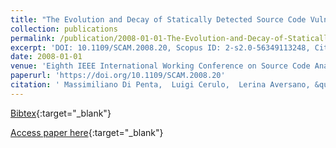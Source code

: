 ```yaml
---
title: "The Evolution and Decay of Statically Detected Source Code Vulnerabilities"
collection: publications
permalink: /publication/2008-01-01-The-Evolution-and-Decay-of-Statically-Detected-Source-Code-Vulnerabilities
excerpt: 'DOI: 10.1109/SCAM.2008.20, Scopus ID: 2-s2.0-56349113248, Cited by: 8'
date: 2008-01-01
venue: 'Eighth IEEE International Working Conference on Source Code Analysis and Manipulation (SCAM 2008), 28-29 September 2008, Beijing, China'
paperurl: 'https://doi.org/10.1109/SCAM.2008.20'
citation: ' Massimiliano Di Penta,  Luigi Cerulo,  Lerina Aversano, &quot;The Evolution and Decay of Statically Detected Source Code Vulnerabilities.&quot; Eighth IEEE International Working Conference on Source Code Analysis and Manipulation (SCAM 2008), 28-29 September 2008, Beijing, China, 2008.'
---
```

[Bibtex](https://dblp.org/rec/bib/conf/scam/PentaCA08){:target="_blank"}

[Access paper here](https://doi.org/10.1109/SCAM.2008.20){:target="_blank"}
